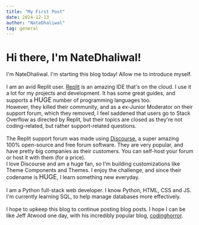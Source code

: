 ```yaml
---
title: "My First Post"
date: 2024-12-13
author: "NateDhaliwal"
tag: general
---
```


<h1>Hi there, I'm NateDhaliwal!</h1>

I'm NateDhaliwal. I'm starting this blog today! Allow me to introduce myself.
<br><br>
I am an avid Replit user. [Replit](https://replit.com) is an amazing IDE that's on the cloud. I use it a lot for my projects and development. It has some great guides, and supports a <big>HUGE</big> number of programming languages too. <br>
However, they killed their community, and as a ex-Junior Moderator on their support forum, which they removed, I feel saddened that users go to Stack Overflow as directed by Replit, but their topics are closed as they're not coding-related, but rather support-related questions.
<br><br>
The Replit support forum was made using [Discourse](https://discourse.org), a super amazing 100% open-source and free forum software. They are very popular, and have pretty big companies as their customers. You can self-host your forum or host it with them (for a price). <br>
I love Discourse and am a huge fan, so I'm building customizations like Theme Components and Themes. I enjoy the challenge, and since their codename is <big>HUGE</big>, I learn something new everyday.
<br><br>
I am a Python full-stack web developer. I know Python, HTML, CSS and JS. I'm currently learning SQL, to help manage databases more effectively.
<br><br>
I hope to upkeep this blog to continue posting blog posts. I hope I can be like Jeff Atwood one day, with his incredibly popular blog, [codinghorror](https://blog.codinghorror.com/).
